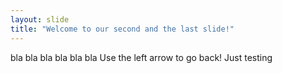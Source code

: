 ```yaml
---
layout: slide
title: "Welcome to our second and the last slide!"
---
```

bla bla bla bla bla bla 
Use the left arrow to go back!
Just testing
